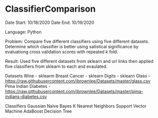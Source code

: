 # ClassifierComparison

Date Start: 10/18/2020 
Date End: 10/19/2020

Language: Python

Problem: Compare five different classifiers using five different datasets. Determine which classifier is better using satistical significance by evaluationg cross validation scores with repeated k fold.

Result: Used five different datasets from sklearn and url links then applied five classifiers from sklearn to each and evaulated.

Datasets
Wine - sklearm
Breast Cancer - sklearn
Digits - sklearn
Glass - https://raw.githubusercontent.com/jbrownlee/Datasets/master/glass.csv
Pima Indian Diabetes - https://raw.githubusercontent.com/jbrownlee/Datasets/master/pima-indians-diabetes.csv

Classifiers
Gaussian Naive Bayes
K Nearest Neighbors
Support Vector Machine
AdaBoost
Decision Tree

